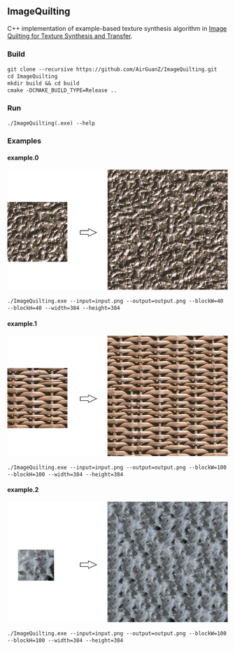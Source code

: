 ## ImageQuilting

C++ implementation of example-based texture synthesis algorithm in [Image Quilting for Texture Synthesis and Transfer](http://graphics.cs.cmu.edu/people/efros/research/quilting.html).

### Build

```shell
git clone --recursive https://github.com/AirGuanZ/ImageQuilting.git
cd ImageQuilting
mkdir build && cd build
cmake -DCMAKE_BUILD_TYPE=Release ..
```

### Run

```shell
./ImageQuilting(.exe) --help
```

### Examples

#### example.0

![](./gallery/example.0.png)

```shell
./ImageQuilting.exe --input=input.png --output=output.png --blockW=40 --blockH=40 --width=384 --height=384
```

#### example.1

![](/gallery/example.1.png)

```shell
./ImageQuilting.exe --input=input.png --output=output.png --blockW=100 --blockH=100 --width=384 --height=384
```

#### example.2

![](./gallery/example.2.png)

```shell
./ImageQuilting.exe --input=input.png --output=output.png --blockW=100 --blockH=100 --width=384 --height=384
```


